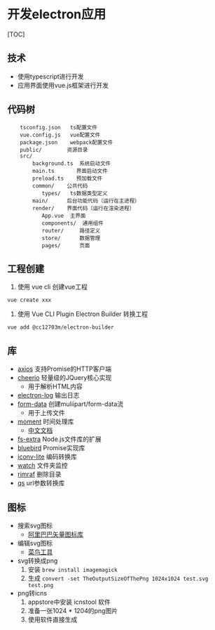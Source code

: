 

# 开发electron应用


[TOC]


## 技术
* 使用typescript进行开发
* 应用界面使用vue.js框架进行开发



## 代码树
```
    tsconfig.json   ts配置文件
    vue.config.js   vue配置文件
    package.json    webpack配置文件
    public/        资源目录
    src/
        background.ts  系统启动文件
        main.ts       界面启动文件
        preload.ts    预加载文件
        common/    公共代码
           types/   ts数据类型定义
        main/      后台功能代码（运行在主进程）
        render/    界面代码（运行在渲染进程）
           App.vue  主界面
           components/  通用组件
           router/     路径定义
           store/      数据管理
           pages/      页面
```


## 工程创建
1. 使用 vue cli 创建vue工程
```shell
vue create xxx
```
1. 使用 Vue CLI Plugin Electron Builder 转换工程
```shell
vue add @cc12703m/electron-builder
```



## 库
* [axios](https://github.com/axios/axios) 支持Promise的HTTP客户端
* [cheerio](https://github.com/cheeriojs/cheerio) 轻量级的JQuery核心实现
   * 用于解析HTML内容
* [electron-log](https://github.com/megahertz/electron-log) 输出日志
* [form-data](https://github.com/form-data/form-data) 创建muliipart/form-data流
   * 用于上传文件
* [moment](https://github.com/moment/moment/) 时间处理库
   * [中文文档](http://momentjs.cn/)
* [fs-extra](https://github.com/jprichardson/node-fs-extra) Node.js文件库的扩展
* [bluebird](https://github.com/petkaantonov/bluebird) Promise实现库
* [iconv-lite](https://github.com/ashtuchkin/iconv-lite) 编码转换库
* [watch](https://github.com/mikeal/watch) 文件夹监控
* [rimraf](https://github.com/isaacs/rimraf)  删除目录
* [qs](https://github.com/ljharb/qs) url参数转换库



## 图标
* 搜索svg图标
   * [阿里巴巴矢量图标库](https://www.iconfont.cn/)
* 编辑svg图标
   * [菜鸟工具](https://c.runoob.com/more/svgeditor/)
* svg转换成png
   1. 安装 `brew install imagemagick`
   1. 生成 `convert -set TheOutputSizeOfThePng 1024x1024 test.svg test.png`
* png转icns
   1. appstore中安装 icnstool 软件
   1. 准备一张1024 * 1204的png图片
   1. 使用软件直接生成